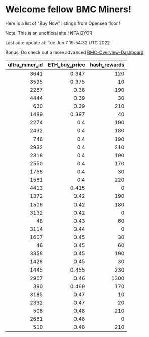 # Welcome fellow BMC Miners!
Here is a list of "Buy Now" listings from Opensea floor !

Note: This is an unofficial site ! NFA DYOR

Last auto update at: Tue Jun  7 19:54:32 UTC 2022

Bonus: Do check out a more advanced [BMC-Overview-Dashboard](https://dune.com/defifunk/BMC-Overview-Dashboard)


|   ultra_miner_id |   ETH_buy_price |   hash_rewards |
|-----------------:|----------------:|---------------:|
|             3641 |           0.347 |            120 |
|             3595 |           0.375 |             10 |
|             2267 |           0.38  |            190 |
|             4444 |           0.39  |             30 |
|              630 |           0.39  |            210 |
|             1489 |           0.397 |             40 |
|             2274 |           0.4   |            190 |
|             2432 |           0.4   |            180 |
|              746 |           0.4   |            190 |
|             2932 |           0.4   |            210 |
|             2318 |           0.4   |            190 |
|             2550 |           0.4   |            170 |
|             1768 |           0.4   |             30 |
|             1581 |           0.4   |            220 |
|             4413 |           0.415 |              0 |
|             1372 |           0.42  |            190 |
|             1506 |           0.42  |            180 |
|             3132 |           0.42  |              0 |
|               48 |           0.43  |             60 |
|             3114 |           0.44  |              0 |
|             1607 |           0.45  |             30 |
|               46 |           0.45  |             60 |
|             3358 |           0.45  |            190 |
|             1428 |           0.45  |             30 |
|             1445 |           0.455 |            230 |
|             2907 |           0.46  |           1300 |
|              390 |           0.469 |            170 |
|             3185 |           0.47  |             10 |
|             2332 |           0.47  |             20 |
|              508 |           0.48  |            210 |
|             2661 |           0.48  |              0 |
|              510 |           0.48  |            210 |